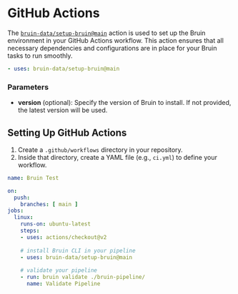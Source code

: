 # GitHub Actions

The [`bruin-data/setup-bruin@main`](https://github.com/marketplace/actions/bruin-setup) action is used to set up the Bruin environment in your GitHub Actions workflow. This action ensures that all necessary dependencies and configurations are in place for your Bruin tasks to run smoothly.

```yaml
- uses: bruin-data/setup-bruin@main
```

### Parameters
- **version** (optional): Specify the version of Bruin to install. If not provided, the latest version will be used.


## Setting Up GitHub Actions
1. Create a `.github/workflows` directory in your repository.
2. Inside that directory, create a YAML file (e.g., `ci.yml`) to define your workflow.

```yaml
name: Bruin Test

on:
  push:
    branches: [ main ]
jobs:
  linux:
    runs-on: ubuntu-latest
    steps:
    - uses: actions/checkout@v2
    
    # install Bruin CLI in your pipeline
    - uses: bruin-data/setup-bruin@main
    
    # validate your pipeline
    - run: bruin validate ./bruin-pipeline/
      name: Validate Pipeline
```

